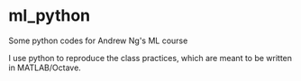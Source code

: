 # ml_python
Some python codes for Andrew Ng's ML course

I use python to reproduce the class practices, which are meant to be written in MATLAB/Octave.
